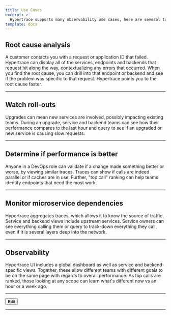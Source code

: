 ```yaml
---
title: Use Cases
excerpt: >-
  Hypertrace supports many observability use cases, here are several to consider.
template: docs
---
```

## Root cause analysis
A customer contacts you with a request or application ID that failed. Hypertrace 
can display all of the services, endpoints and backends that request hit along 
the way, contextualizing any errors that occurred. When you find the root cause, 
you can drill into that endpoint or backend and see if the problem was specific 
to that request. Hypertrace points you to the root cause faster.

<hr />


## Watch roll-outs
Upgrades can mean new services are involved, possibly impacting existing teams.
During an upgrade, service and backend teams can see how their performance
compares to the last hour and query to see if an upgraded or new service is
causing slow requests.

<hr />


## Determine if performance is better
Anyone in a DevOps role can validate if a change made something better or worse,
by viewing similar traces. Traces can show if calls are indeed parallel or if
caches are in use. Further, "top call" ranking can help teams identify endpoints
that need the most work.

<hr />


## Monitor microservice dependencies
Hypertrace aggregates traces, which allows it to know the source of traffic.
Service and backend views include upstream services. Service owners can see
everything calling them or query to track-down everything they call, even if it
is several layers deep into the network.

<hr />


## Observability
Hypertrace UI includes a global dashboard as well as service and backend-specific 
views. Together, these allow different teams with different goals to be on the 
same page with regards to overall performance. As top calls are ranked, those 
looking at any scope can learn what's different now vs an hour or a week ago.

<hr />



<a href="https://github.com/hypertrace/hypertrace-docs-website/tree/master/src/pages/use-cases/index.md">
<button type="button">Edit</button></a>

***


